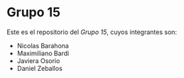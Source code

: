 # Grupo 15
Este es el repositorio del *Grupo 15*, cuyos integrantes son:
* Nicolas Barahona
* Maximiliano Bardi
* Javiera Osorio
* Daniel Zeballos
